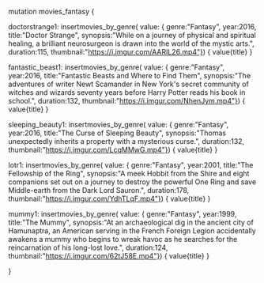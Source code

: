 mutation movies_fantasy {

  doctorstrange1: insertmovies_by_genre(
    value: { 
      genre:"Fantasy", 
      year:2016,
      title:"Doctor Strange",
      synopsis:"While on a journey of physical and spiritual healing, a brilliant neurosurgeon is drawn into the world of the mystic arts.",
      duration:115,
      thumbnail:"https://i.imgur.com/AARIL26.mp4"}) {
    value{title}
  }

  fantastic_beast1: insertmovies_by_genre(
    value: { 
      genre:"Fantasy", 
      year:2016,
      title:"Fantastic Beasts and Where to Find Them",
      synopsis:"The adventures of writer Newt Scamander in New York's secret community of witches and wizards seventy years before Harry Potter reads his book in school.",
      duration:132,
      thumbnail:"https://i.imgur.com/NhenJym.mp4"}) {
    value{title}
  }

  sleeping_beauty1: insertmovies_by_genre(
    value: { 
      genre:"Fantasy", 
      year:2016,
      title:"The Curse of Sleeping Beauty",
      synopsis:"Thomas unexpectedly inherits a property with a mysterious curse.",
      duration:132,
      thumbnail:"https://i.imgur.com/LcqMMwG.mp4"}) {
    value{title}
  }

  lotr1: insertmovies_by_genre(
    value: { 
      genre:"Fantasy", 
      year:2001,
      title:"The Fellowship of the Ring",
      synopsis:"A meek Hobbit from the Shire and eight companions set out on a journey to destroy the powerful One Ring and save Middle-earth from the Dark Lord Sauron.",
      duration:178,
      thumbnail:"https://i.imgur.com/YdhTLqF.mp4"}) {
    value{title}
  }

  mummy1: insertmovies_by_genre(
    value: { 
      genre:"Fantasy", 
      year:1999,
      title:"The Mummy",
      synopsis:"At an archaeological dig in the ancient city of Hamunaptra, an American serving in the French Foreign Legion accidentally awakens a mummy who begins to wreak havoc as he searches for the reincarnation of his long-lost love.",
      duration:124,
      thumbnail:"https://i.imgur.com/62tJ58E.mp4"}) {
    value{title}
  }
  
}